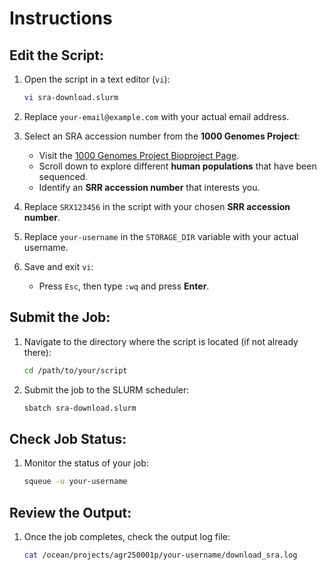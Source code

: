 # Instructions

## Edit the Script:

1. Open the script in a text editor (`vi`):

    ```bash
    vi sra-download.slurm
    ```

2. Replace `your-email@example.com` with your actual email address.

3. Select an SRA accession number from the **1000 Genomes Project**:
   - Visit the [1000 Genomes Project Bioproject Page](https://www.ncbi.nlm.nih.gov/bioproject/59771).
   - Scroll down to explore different **human populations** that have been sequenced.
   - Identify an **SRR accession number** that interests you.

4. Replace `SRX123456` in the script with your chosen **SRR accession number**.

5. Replace `your-username` in the `STORAGE_DIR` variable with your actual username.

6. Save and exit `vi`:
   - Press `Esc`, then type `:wq` and press **Enter**.

## Submit the Job:

1. Navigate to the directory where the script is located (if not already there):

    ```bash
    cd /path/to/your/script
    ```

2. Submit the job to the SLURM scheduler:

    ```bash
    sbatch sra-download.slurm
    ```

## Check Job Status:

1. Monitor the status of your job:

    ```bash
    squeue -u your-username
    ```

## Review the Output:

1. Once the job completes, check the output log file:

    ```bash
    cat /ocean/projects/agr250001p/your-username/download_sra.log
